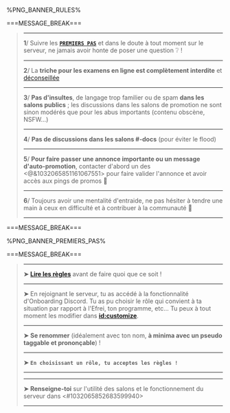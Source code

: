 %PNG_BANNER_RULES%

===MESSAGE_BREAK===

> ** **
> **1**/ Suivre les [__**`PREMIERS PAS`**__](https://discord.com/channels/1032065850779389973/1032065852683599940) et dans le doute à tout moment sur le serveur, ne jamais avoir honte de poser une question :grey_question: !
> ** **
> **2**/ La **triche pour les examens en ligne est complètement interdite** et [déconseillée](https://youtube.com/watch?v=hMloyp6NI4E)
> ** **
> **3**/ **Pas d'insultes**, de langage trop familier ou de spam **dans les salons publics** ; les discussions dans les salons de promotion ne sont sinon modérés que pour les abus importants (contenu obscène, NSFW...)
> ** **
> **4**/ **Pas de discussions dans les salons #<module>-docs** (pour éviter le flood)
> ** **
> **5**/ **Pour faire passer une annonce importante ou un message d'auto-promotion**, contacter d'abord un des <@&1032065851161067551> pour faire valider l'annonce et avoir accès aux pings de promos :loudspeaker:
> ** **
> **6**/ Toujours avoir une mentalité d'entraide, ne pas hésiter à tendre une main à ceux en difficulté et à contribuer à la communauté :muscle:
> ** **

===MESSAGE_BREAK===

%PNG_BANNER_PREMIERS_PAS%

===MESSAGE_BREAK===

> ** **
> **➤** **[Lire les règles](https://discord.com/channels/1032065850779389973/1070876728572006420)** avant de faire quoi que ce soit !
> ** **
> **➤** En rejoignant le serveur, tu as accédé à la fonctionnalité d'Onboarding Discord. Tu as pu choisir le rôle qui convient à ta situation par rapport à l'Efrei, ton programme, etc... Tu peux à tout moment les modifier dans **<id:customize>**.
> ** **
> **➤** **Se renommer** (idéalement avec ton nom, **à minima avec un pseudo taggable et prononçable**) !
> ** **
> **➤** **`En choisissant un rôle, tu acceptes les règles !`**
> ** **
> ** **
> **➤** **Renseigne-toi** sur l'utilité des salons et le fonctionnement du serveur dans <#1032065852683599940>
> ** **
